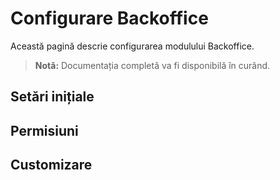 # Configurare Backoffice

Această pagină descrie configurarea modulului Backoffice.

> **Notă:** Documentația completă va fi disponibilă în curând.

## Setări inițiale

## Permisiuni

## Customizare